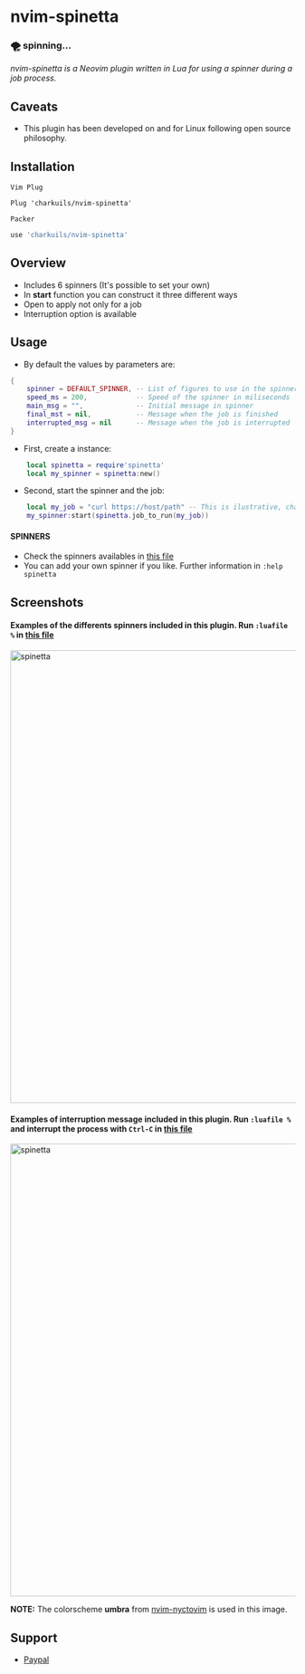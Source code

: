 # nvim-spinetta
### :tornado: spinning...
*nvim-spinetta is a Neovim plugin written in Lua for using a spinner during a job process.*

## Caveats
- This plugin has been developed on and for Linux following open source philosophy.

## Installation
`Vim Plug`
```vim
Plug 'charkuils/nvim-spinetta'
```
`Packer`
```lua
use 'charkuils/nvim-spinetta'
```

## Overview
- Includes 6 spinners (It's possible to set your own)
- In **start** function you can construct it three different ways
- Open to apply not only for a job
- Interruption option is available

## Usage
- By default the values by parameters are:
```lua
{
    spinner = DEFAULT_SPINNER, -- List of figures to use in the spinner
    speed_ms = 200,            -- Speed of the spinner in miliseconds
    main_msg = "",             -- Initial message in spinner
    final_mst = nil,           -- Message when the job is finished
    interrupted_msg = nil      -- Message when the job is interrupted
}
```

- First, create a instance:
```lua
    local spinetta = require'spinetta'
    local my_spinner = spinetta:new()
```

- Second, start the spinner and the job:
```lua
    local my_job = "curl https://host/path" -- This is ilustrative, change it by your job to run
    my_spinner:start(spinetta.job_to_run(my_job))
```

#### SPINNERS
- Check the spinners availables in [this file](https://github.com/charkuils/nvim-spinetta/blob/master/lua/spinetta/spinners.lua)
- You can add your own spinner if you like. Further information in `:help spinetta`

## Screenshots
#### Examples of the differents spinners included in this plugin. Run `:luafile %` in [this file](https://github.com/charkuils/nvim-spinetta/blob/master/tests/test_spinners.lua)

<img src="https://github.com/charkuils/img/blob/master/nvim-spinetta/spinetta-spinners.gif?raw=true" alt="spinetta" style="width:800px;"/>

#### Examples of interruption message included in this plugin. Run `:luafile %` and interrupt the process with `Ctrl-C` in [this file](https://github.com/charkuils/nvim-spinetta/blob/master/tests/test_interruption.lua)
<img src="https://github.com/charkuils/img/blob/master/nvim-spinetta/spinetta-interrupt.gif?raw=true" alt="spinetta" style="width:800px;"/>

**NOTE:** The colorscheme **umbra** from [nvim-nyctovim](https://github.com/charkuils/nvim-nyctovim) is used in this image.

## Support
- [Paypal](https://www.paypal.com/donate/?hosted_button_id=DT5ZGHRJKYJ8C)
